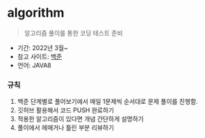 # algorithm

>알고리즘 풀이를 통한 코딩 테스트 준비


- 기간: 2022년 3월~
- 참고 사이트:  [백준](https://www.acmicpc.net/)
- 언어: JAVA8


### 규칙
1. 백준 단계별로 풀어보기에서 매일 1문제씩 순서대로 문제 풀이를 진행함.
2. 깃허브 활용해서 코드 PUSH 완료하기
3. 적용한 알고리즘이 있다면 개념 간단하게 설명하기
4. 풀이에서 헤매거나 틀린 부분 리뷰하기




